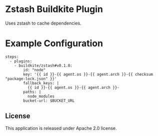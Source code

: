 # Zstash Buildkite Plugin

Uses zstash to cache dependencies.

# Example Configuration

```
steps:
  - plugins:
    - buildkite/zstash#v0.1.0:
        id: "node"
        key: '{{ id }}-{{ agent.os }}-{{ agent.arch }}-{{ checksum "package-lock.json" }}'
        fallback_keys: |
          {{ id }}-{{ agent.os }}-{{ agent.arch }}-
        paths: |
          node_modules
        bucket-url: $BUCKET_URL
```

## License

This application is released under Apache 2.0 license.
